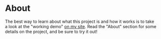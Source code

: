 # About

The best way to learn about what this project is and how it works is to take a
look at the "working demo" [on my site](http://memory.decodingsteve.com). Read
the "About" section for some details on the project, and be sure to try it out!

